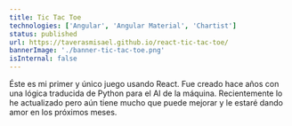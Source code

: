 ```yaml
---
title: Tic Tac Toe
technologies: ['Angular', 'Angular Material', 'Chartist']
status: published
url: https://taverasmisael.github.io/react-tic-tac-toe/
bannerImage: './banner-tic-tac-toe.png'
isInternal: false
---
```


Éste es mi primer y único juego usando React. Fue creado hace años con una lógica traducida de Python para el AI de la máquina. Recientemente lo he actualizado pero aún tiene mucho que puede mejorar y le estaré dando amor en los próximos meses.
